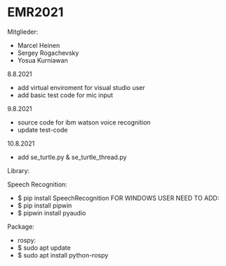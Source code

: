 # EMR2021
Mitglieder:
- Marcel Heinen
- Sergey Rogachevsky
- Yosua Kurniawan

8.8.2021
- add virtual enviroment for visual studio user
- add basic test code for mic input

9.8.2021
- source code for ibm watson voice recognition
- update test-code

10.8.2021
- add se_turtle.py & se_turtle_thread.py

Library:

Speech Recognition:
- $ pip install SpeechRecognition
FOR WINDOWS USER NEED TO ADD:
- $ pip install pipwin
- $ pipwin install pyaudio

Package:
- rospy:
- $ sudo apt update
- $ sudo apt install python-rospy

